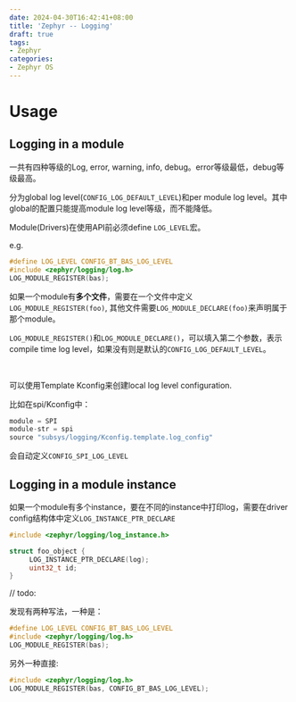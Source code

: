 ```yaml
---
date: 2024-04-30T16:42:41+08:00
title: 'Zephyr -- Logging'
draft: true
tags:
- Zephyr
categories:
- Zephyr OS
---
```


# Usage

## Logging in a module

一共有四种等级的Log, error, warning, info, debug。error等级最低，debug等级最高。

分为global log level(`CONFIG_LOG_DEFAULT_LEVEL`)和per module log level。其中global的配置只能提高module log level等级，而不能降低。

Module(Drivers)在使用API前必须define `LOG_LEVEL`宏。

e.g.

```c
#define LOG_LEVEL CONFIG_BT_BAS_LOG_LEVEL
#include <zephyr/logging/log.h>
LOG_MODULE_REGISTER(bas);
```

如果一个module有**多个文件**，需要在一个文件中定义`LOG_MODULE_REGISTER(foo)`, 其他文件需要`LOG_MODULE_DECLARE(foo)`来声明属于那个module。

`LOG_MODULE_REGISTER()`和`LOG_MODULE_DECLARE()`，可以填入第二个参数，表示compile time log level，如果没有则是默认的`CONFIG_LOG_DEFAULT_LEVEL`。

</br>

可以使用Template Kconfig来创建local log level configuration.

比如在spi/Kconfig中：

```c
module = SPI
module-str = spi
source "subsys/logging/Kconfig.template.log_config"
```

会自动定义`CONFIG_SPI_LOG_LEVEL`

## Logging in a module instance

如果一个module有多个instance，要在不同的instance中打印log，需要在driver config结构体中定义`LOG_INSTANCE_PTR_DECLARE`

```c
#include <zephyr/logging/log_instance.h>

struct foo_object {
     LOG_INSTANCE_PTR_DECLARE(log);
     uint32_t id;
}
```

// todo:

发现有两种写法，一种是：

```c
#define LOG_LEVEL CONFIG_BT_BAS_LOG_LEVEL
#include <zephyr/logging/log.h>
LOG_MODULE_REGISTER(bas);
```

另外一种直接:

```c
#include <zephyr/logging/log.h>
LOG_MODULE_REGISTER(bas, CONFIG_BT_BAS_LOG_LEVEL);
```
